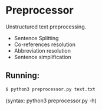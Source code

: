 # Preprocessor

Unstructured text preprocessing.

- Sentence Splitting
- Co-references resolution
- Abbreviation resolution
- Sentence simplification

## Running:

```bash
$ python3 preprocessor.py text.txt
```
(syntax: python3 preprocessor.py -h)
